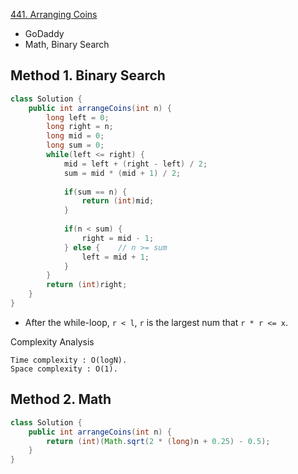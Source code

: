 [441. Arranging Coins](https://leetcode.com/problems/arranging-coins/)

* GoDaddy
* Math, Binary Search

## Method 1. Binary Search
```java 
class Solution {
    public int arrangeCoins(int n) {
        long left = 0;
        long right = n;
        long mid = 0;
        long sum = 0;
        while(left <= right) {
            mid = left + (right - left) / 2;
            sum = mid * (mid + 1) / 2;
            
            if(sum == n) {
                return (int)mid;
            }
            
            if(n < sum) {
                right = mid - 1;
            } else {    // n >= sum
                left = mid + 1;
            }
        }
        return (int)right;
    }
}
```
* After the while-loop, `r < l`, `r` is the largest num that `r * r <= x`.

Complexity Analysis

    Time complexity : O(log⁡N).
    Space complexity : O(1). 

## Method 2. Math
```java 
class Solution {
    public int arrangeCoins(int n) {
        return (int)(Math.sqrt(2 * (long)n + 0.25) - 0.5);
    }
}
```





